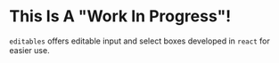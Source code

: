 # This Is A "Work In Progress"!

`editables` offers editable input and select boxes developed in `react` for easier use.
